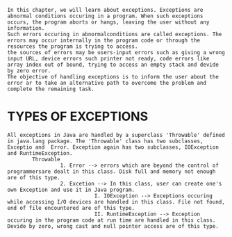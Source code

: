     In this chapter, we will learn about exceptions. Exceptions are abnormal conditions occuring in a program. When such exceptions occurs, the program aborts or hangs, leaving the user without any information.
    Such errors occuring in abnormalconditions are called exceptions. The errors may occur internally in the program code or through the resources the program is trying to access.
    the sources of errors may be users-input errors such as giving a wrong input URL, device errors such printer not ready, code errors like array index out of bound, trying to access an empty stack and devide by zero error.
    The objective of handling exceptions is to inform the user about the error ar to take an alternative path to overcome the problem and complete the remaining task.
    
# TYPES OF EXCEPTIONS
    All exceptions in Java are handled by a superclass 'Throwable' defined in java.lang package. The 'Throwable' class has two subclasses, Exceptio and  Error. Exception again has two subclasses, IOException and RuntimeException.
            Throwable
                     1. Error --> errors which are beyond the control of programmersare dealt in this class. Disk full and memory not enough are of this type.
                     2. Excetion --> In this class, user can create one's own Exception and use it in Java program.
                                I. IOException --> Exceptions occuring while accessing I/O devices are handled in this class. File not found, end of file encountered are of this type.
                                II. RuntimeException --> Exception occuring in the program code at run time are handled in this class. Devide by zero, wrong cast and null pointer access are of this type.


    
                               

